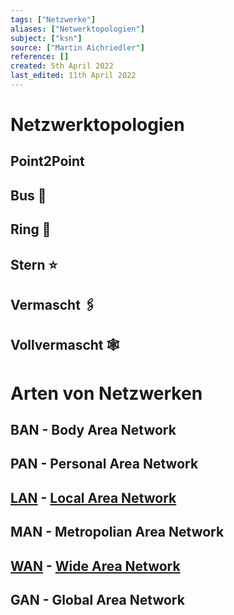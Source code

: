 ```yaml
---
tags: ["Netzwerke"]
aliases: ["Netwerktopologien"]
subject: ["ksn"]
source: ["Martin Aichriedler"]
reference: []
created: 5th April 2022
last_edited: 11th April 2022
---
```


# Netzwerktopologien
## Point2Point
## Bus 🚌
## Ring 💍
## Stern ⭐
## Vermascht 🖇️
## Vollvermascht 🕸️

# Arten von Netzwerken
## BAN - Body Area Network
## PAN - Personal Area Network
## [LAN](Local%20Area%20Network.md) - [Local Area Network](Local%20Area%20Network.md)
## MAN - Metropolian Area Network
## [WAN](Wide%20Area%20Network.md) - [Wide Area Network](Wide%20Area%20Network.md)
## GAN - Global Area Network